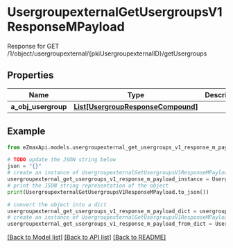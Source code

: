 # UsergroupexternalGetUsergroupsV1ResponseMPayload

Response for GET /1/object/usergroupexternal/{pkiUsergroupexternalID}/getUsergroups

## Properties

Name | Type | Description | Notes
------------ | ------------- | ------------- | -------------
**a_obj_usergroup** | [**List[UsergroupResponseCompound]**](UsergroupResponseCompound.md) |  | 

## Example

```python
from eZmaxApi.models.usergroupexternal_get_usergroups_v1_response_m_payload import UsergroupexternalGetUsergroupsV1ResponseMPayload

# TODO update the JSON string below
json = "{}"
# create an instance of UsergroupexternalGetUsergroupsV1ResponseMPayload from a JSON string
usergroupexternal_get_usergroups_v1_response_m_payload_instance = UsergroupexternalGetUsergroupsV1ResponseMPayload.from_json(json)
# print the JSON string representation of the object
print(UsergroupexternalGetUsergroupsV1ResponseMPayload.to_json())

# convert the object into a dict
usergroupexternal_get_usergroups_v1_response_m_payload_dict = usergroupexternal_get_usergroups_v1_response_m_payload_instance.to_dict()
# create an instance of UsergroupexternalGetUsergroupsV1ResponseMPayload from a dict
usergroupexternal_get_usergroups_v1_response_m_payload_from_dict = UsergroupexternalGetUsergroupsV1ResponseMPayload.from_dict(usergroupexternal_get_usergroups_v1_response_m_payload_dict)
```
[[Back to Model list]](../README.md#documentation-for-models) [[Back to API list]](../README.md#documentation-for-api-endpoints) [[Back to README]](../README.md)


